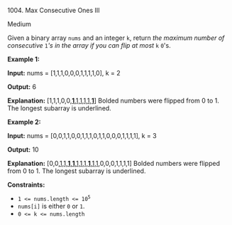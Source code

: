 1004\. Max Consecutive Ones III

Medium

Given a binary array `nums` and an integer `k`, return _the maximum number of consecutive_ `1`_'s in the array if you can flip at most_ `k` `0`'s.

**Example 1:**

**Input:** nums = [1,1,1,0,0,0,1,1,1,1,0], k = 2

**Output:** 6

**Explanation:** [1,1,1,0,0,<ins>**1**,1,1,1,1,**1**</ins>] Bolded numbers were flipped from 0 to 1. The longest subarray is underlined.

**Example 2:**

**Input:** nums = [0,0,1,1,0,0,1,1,1,0,1,1,0,0,0,1,1,1,1], k = 3

**Output:** 10

**Explanation:** [0,0,<ins>1,1,**1**,**1**,1,1,1,**1**,1,1</ins>,0,0,0,1,1,1,1] Bolded numbers were flipped from 0 to 1. The longest subarray is underlined.

**Constraints:**

*   <code>1 <= nums.length <= 10<sup>5</sup></code>
*   `nums[i]` is either `0` or `1`.
*   `0 <= k <= nums.length`